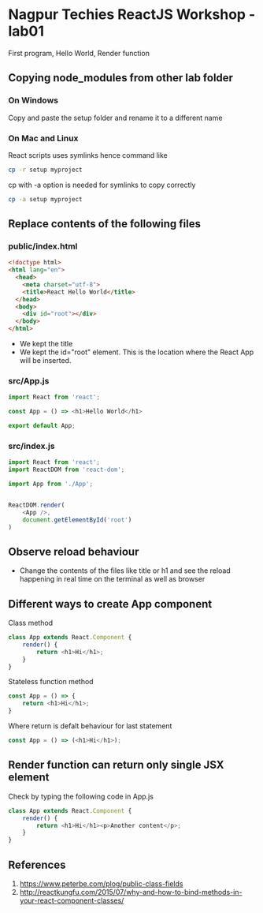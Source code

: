 # Nagpur Techies ReactJS Workshop - lab01

First program, Hello World, Render function

## Copying node_modules from other lab folder

### On Windows

Copy and paste the setup folder and rename it to a different name

### On Mac and Linux

React scripts uses symlinks hence command like

```bash
cp -r setup myproject
```

cp with -a option is needed for symlinks to copy correctly

```bash
cp -a setup myproject
```

## Replace contents of the following files

### public/index.html

```html
<!doctype html>
<html lang="en">
  <head>
    <meta charset="utf-8">
    <title>React Hello World</title>
  </head>
  <body>
    <div id="root"></div>
  </body>
</html>
```

* We kept the title 
* We kept the id="root" element.  This is the location where the React App will be inserted.

### src/App.js

```js
import React from 'react';

const App = () => <h1>Hello World</h1>

export default App;
```

### src/index.js

```js
import React from 'react';
import ReactDOM from 'react-dom';

import App from './App';


ReactDOM.render(
    <App />, 
    document.getElementById('root')
)
```

## Observe reload behaviour

* Change the contents of the files like title or h1 and see the reload happening in real time on the terminal as well as browser

## Different ways to create App component

Class method

```js
class App extends React.Component {
    render() {
        return <h1>Hi</h1>;
    }
}
```

Stateless function method

```js
const App = () => {
    return <h1>Hi</h1>;
}
```

Where return is defalt behaviour for last statement

```js
const App = () => (<h1>Hi</h1>);
```

## Render function can return only single JSX element

Check by typing the following code in App.js

```js
class App extends React.Component {
    render() {
        return <h1>Hi</h1><p>Another content</p>;
    }
}
```

## References

1. https://www.peterbe.com/plog/public-class-fields
1. http://reactkungfu.com/2015/07/why-and-how-to-bind-methods-in-your-react-component-classes/

